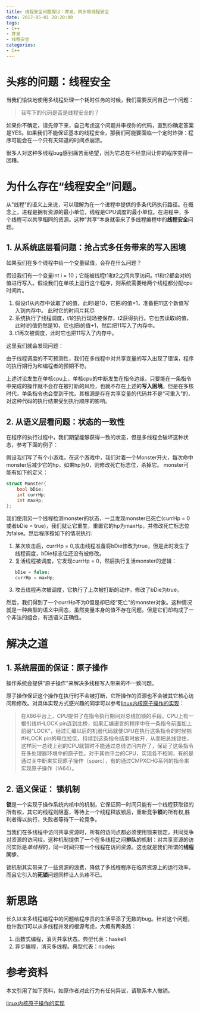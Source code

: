 ```yaml
---
title: 线程安全问题探讨：并发，同步和线程安全
date: 2017-05-01 20:20:00
tags:
- C++
- 并发
- 线程安全
categories:
- C++
---
```



# 头疼的问题：线程安全

当我们愉快地使用多线程处理一个耗时任务的时候，我们需要反问自己一个问题：

> 我写下的代码是否是线程安全的？

如果你不确定，请先停下来，自己考虑这个问题并审视你的代码，直到你确定答案是YES。如果我们不能保证基本的线程安全，那我们可能要面临一个定时炸弹：程序可能会在一个只有天知道的时间点崩溃。

很多人对这种多线程bug感到痛苦而绝望，因为它总在不经意间让你的程序变得一团糟。

# 为什么存在“线程安全”问题。

从"线程"的语义上来说，可以理解为在一个进程中提供的多条代码执行路径。在概念上，进程是拥有资源的最小单位，线程是CPU调度的最小单位。在进程中，多个线程可以共享相同的资源。这种“共享”本身就带来了多线程编程中的**线程安全**问题。

## 1. 从系统底层看问题：抢占式多任务带来的写入困境

如果我们在多个线程中给一个变量赋值，会存在什么问题？

假设我们有一个变量int i = 10；它能被线程t1和t2之间共享访问。t1和t2都会对i的值进行写入。假设我们在单核上运行这个程序，则系统需要给两个线程都分配cpu时间片。

1. 假设t1从内存中读取了i的值，此时i是10，它把i的值+1，准备把11这个新值写入到内存中。 此时它的时间片耗尽
2. 系统执行了线程调度，t1的执行现场被保存，t2获得执行。它也去读取i的值，此时i的值仍然是10，它也把i的值+1，然后把11写入了内存中。
3. t1再次被调度，此时它也把11写入了内存中。

这里我们就会发现问题：

由于线程调度的不可预测性，我们在多线程中对共享变量的写入出现了错误，程序的执行期行为和编程者的预期不符。

上述讨论发生在单核cpu上，单核cpu的中断发生在指令边缘，只要能在一条指令中完成的操作就不会存在被打断的风险，也就不存在上述的**写入困境**。但是在多核时代，单条指令也会受到干扰。其根源是存在共享变量的代码并不是“可重入”的，对这种代码的执行结果受到执行顺序的影响。


## 2. 从语义层看问题：状态的一致性

在程序的执行过程中，我们期望能够获得一致的状态，但是多线程会破坏这种状态，参考下面的例子：


假设我们写了有个小游戏，在这个游戏中，我们对着一个Monster开火，每次命中monster后减少它的hp，如果hp为0，则修改死亡标志位，杀掉它。
monster可能有如下的定义：
```` C++
struct Monster{
    bool bDie;
    int currHp;
    int maxHp;
};
````
我们使用另一个线程检测monster的状态，一旦发现monster已死亡(currHp = 0或者bDie = true)，我们就让它重生，重置它的hp为maxHp，并修改死亡标志位为false。然后程序按如下的情况执行:

1. 某次攻击后，currHp = 0,攻击线程准备将bDie修改为true，但是此时发生了线程调度，bDie标志位还没有被修改。
2. 复活线程被调度，它发现currHp = 0，然后执行复活monster的逻辑：
    ```` C++
    bDie = false;
    currHp = maxHp;
    ````
3. 攻击线程再次被调度，它执行了上次被打断的动作，修改了bDie为true。

然后，我们得到了一个currHp不为0但是却已经“死亡”的monster对象。这种情况就是一种典型的语义中间态，虽然变量本身的值不存在问题，但是它们却构成了一个非法的组合，有违语义正确性。

# 解决之道

## 1. 系统层面的保证：原子操作

操作系统会提供"原子操作"来解决多线程写入带来的不一致问题。

原子操作保证这个操作在执行时不会被打断，它所操作的资源也不会被其它核心访问和修改。对具体实现方式感兴趣的同学可以参考[linux内核原子操作的实现](http://blog.csdn.net/vividonly/article/details/6599502)：

> 在X86平台上，CPU提供了在指令执行期间对总线加锁的手段。CPU上有一根引线#HLOCK pin连到北桥，如果汇编语言的程序中在一条指令前面加上前缀"LOCK"，经过汇编以后的机器代码就使CPU在执行这条指令的时候把#HLOCK pin的电位拉低，持续到这条指令结束时放开，从而把总线锁住，这样同一总线上别的CPU就暂时不能通过总线访问内存了，保证了这条指令在多处理器环境中的原子性。对于其他平台的CPU，实现各不相同，有的是通过关中断来实现原子操作（sparc），有的通过CMPXCHG系列的指令来实现原子操作（IA64）。

## 2. 语义保证： 锁机制

**锁**是一个实现于操作系统内核中的机制，它保证同一时间只能有一个线程获取锁的所有权，其它的线程则阻塞，等待上一个线程释放锁后，重新竞争**锁**的所有权,胜利者得以执行，失败者等待下一轮竞争。

当我们在多线程中访问共享资源时，所有的访问点都必须使用锁来锁定，共同竞争对资源的访问权。这种机制提供了一个在多线程之间**排队**的机制：对共享资源的访问实际是*单线程*的，同一时间只有一个线程在访问资源。这也就是我们所谓的**线程同步**。

锁机制其实带来了一些资源的浪费，降低了多线程程序在临界资源上的运行效率。而且它引入的**死锁**问题同样让人头疼不已。


# 新思路

长久以来多线程编程中的问题给程序员的生活平添了无数的bug。针对这个问题，也许我们可以从多线程并发的根源考虑，大概有两条路：

1. 函数式编程，消灭共享状态。典型代表：haskell
2. 异步编程，消灭多线程。典型代表：nodejs



# 参考资料

本文引用了如下资料，如原作者对此行为有任何异议，请联系本人撤销。

[linux内核原子操作的实现](http://blog.csdn.net/vividonly/article/details/6599502)